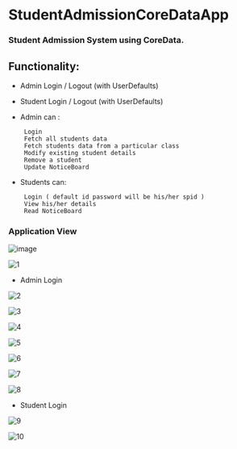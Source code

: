 # StudentAdmissionCoreDataApp

### Student Admission System using CoreData.

## Functionality:

* Admin Login / Logout (with UserDefaults)
* Student Login / Logout (with UserDefaults)

* Admin can :

       Login 
       Fetch all students data
       Fetch students data from a particular class
       Modify existing student details
       Remove a student
       Update NoticeBoard
        
* Students can:         
              
       Login ( default id password will be his/her spid )
       View his/her details
       Read NoticeBoard
       
### Application View

![image](https://user-images.githubusercontent.com/66861727/125158883-725ae880-e191-11eb-98a7-4a312b0414d0.png)


![1](https://user-images.githubusercontent.com/66861727/125158289-ad5b1d00-e18d-11eb-988a-26651748a2f3.PNG)

* Admin Login

![2](https://user-images.githubusercontent.com/66861727/125158290-adf3b380-e18d-11eb-8a82-0ca7bb063d06.PNG)

![3](https://user-images.githubusercontent.com/66861727/125158291-ae8c4a00-e18d-11eb-873e-b1a6c95d5be5.PNG)

![4](https://user-images.githubusercontent.com/66861727/125158277-a8966900-e18d-11eb-8480-064909fdd62c.PNG)

![5](https://user-images.githubusercontent.com/66861727/125158280-aa602c80-e18d-11eb-95fa-d686b6141ef0.PNG)

![6](https://user-images.githubusercontent.com/66861727/125158282-aaf8c300-e18d-11eb-85cc-8cecea7997b4.PNG)

![7](https://user-images.githubusercontent.com/66861727/125158284-ab915980-e18d-11eb-9fa1-7b83bea4e6b3.PNG)

![8](https://user-images.githubusercontent.com/66861727/125158285-ac29f000-e18d-11eb-918d-0b81f38ecd54.PNG)

* Student Login

![9](https://user-images.githubusercontent.com/66861727/125158286-ac29f000-e18d-11eb-80ea-aea8b9e0069a.PNG)

![10](https://user-images.githubusercontent.com/66861727/125158288-acc28680-e18d-11eb-8d87-87059c69eb1c.PNG)


